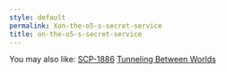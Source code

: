```yaml
---
style: default
permalink: Xon-the-o5-s-secret-service
title: on-the-o5-s-secret-service
---
```

You may also like:
[SCP-1886](http://scp-wiki.net/scp-1886)
[Tunneling Between Worlds](http://scp-wiki.net/gdp2-tunneling-between-worlds)